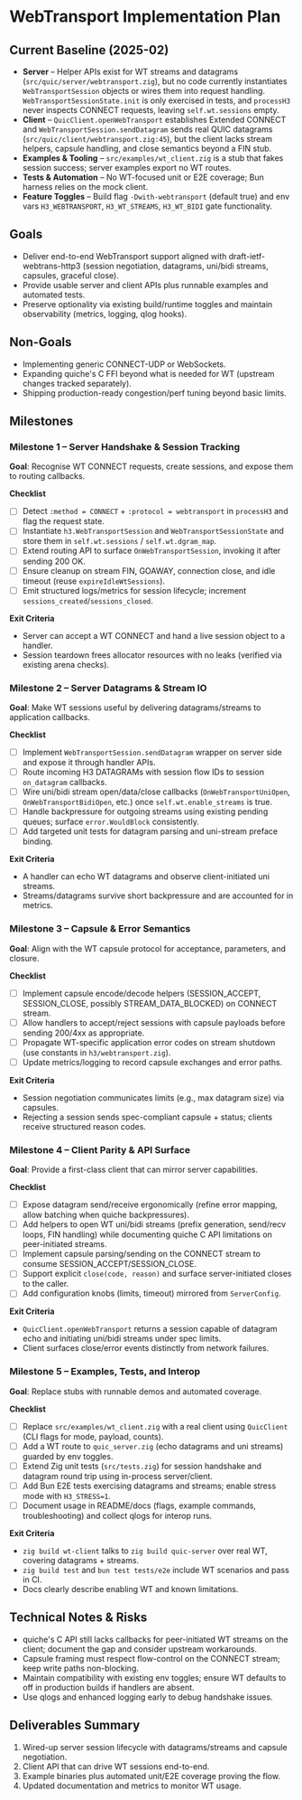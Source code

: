 # WebTransport Implementation Plan

## Current Baseline (2025-02)
- **Server** – Helper APIs exist for WT streams and datagrams (`src/quic/server/webtransport.zig`), but no code currently instantiates `WebTransportSession` objects or wires them into request handling. `WebTransportSessionState.init` is only exercised in tests, and `processH3` never inspects CONNECT requests, leaving `self.wt.sessions` empty.
- **Client** – `QuicClient.openWebTransport` establishes Extended CONNECT and `WebTransportSession.sendDatagram` sends real QUIC datagrams (`src/quic/client/webtransport.zig:45`), but the client lacks stream helpers, capsule handling, and close semantics beyond a FIN stub.
- **Examples & Tooling** – `src/examples/wt_client.zig` is a stub that fakes session success; server examples export no WT routes.
- **Tests & Automation** – No WT-focused unit or E2E coverage; Bun harness relies on the mock client.
- **Feature Toggles** – Build flag `-Dwith-webtransport` (default true) and env vars `H3_WEBTRANSPORT`, `H3_WT_STREAMS`, `H3_WT_BIDI` gate functionality.

## Goals
- Deliver end-to-end WebTransport support aligned with draft-ietf-webtrans-http3 (session negotiation, datagrams, uni/bidi streams, capsules, graceful close).
- Provide usable server and client APIs plus runnable examples and automated tests.
- Preserve optionality via existing build/runtime toggles and maintain observability (metrics, logging, qlog hooks).

## Non-Goals
- Implementing generic CONNECT-UDP or WebSockets.
- Expanding quiche's C FFI beyond what is needed for WT (upstream changes tracked separately).
- Shipping production-ready congestion/perf tuning beyond basic limits.

## Milestones

### Milestone 1 – Server Handshake & Session Tracking
**Goal**: Recognise WT CONNECT requests, create sessions, and expose them to routing callbacks.

**Checklist**
- [ ] Detect `:method = CONNECT` + `:protocol = webtransport` in `processH3` and flag the request state.
- [ ] Instantiate `h3.WebTransportSession` and `WebTransportSessionState` and store them in `self.wt.sessions` / `self.wt.dgram_map`.
- [ ] Extend routing API to surface `OnWebTransportSession`, invoking it after sending 200 OK.
- [ ] Ensure cleanup on stream FIN, GOAWAY, connection close, and idle timeout (reuse `expireIdleWtSessions`).
- [ ] Emit structured logs/metrics for session lifecycle; increment `sessions_created`/`sessions_closed`.

**Exit Criteria**
- Server can accept a WT CONNECT and hand a live session object to a handler.
- Session teardown frees allocator resources with no leaks (verified via existing arena checks).

### Milestone 2 – Server Datagrams & Stream IO
**Goal**: Make WT sessions useful by delivering datagrams/streams to application callbacks.

**Checklist**
- [ ] Implement `WebTransportSession.sendDatagram` wrapper on server side and expose it through handler APIs.
- [ ] Route incoming H3 DATAGRAMs with session flow IDs to session `on_datagram` callbacks.
- [ ] Wire uni/bidi stream open/data/close callbacks (`OnWebTransportUniOpen`, `OnWebTransportBidiOpen`, etc.) once `self.wt.enable_streams` is true.
- [ ] Handle backpressure for outgoing streams using existing pending queues; surface `error.WouldBlock` consistently.
- [ ] Add targeted unit tests for datagram parsing and uni-stream preface binding.

**Exit Criteria**
- A handler can echo WT datagrams and observe client-initiated uni streams.
- Streams/datagrams survive short backpressure and are accounted for in metrics.

### Milestone 3 – Capsule & Error Semantics
**Goal**: Align with the WT capsule protocol for acceptance, parameters, and closure.

**Checklist**
- [ ] Implement capsule encode/decode helpers (SESSION_ACCEPT, SESSION_CLOSE, possibly STREAM_DATA_BLOCKED) on CONNECT stream.
- [ ] Allow handlers to accept/reject sessions with capsule payloads before sending 200/4xx as appropriate.
- [ ] Propagate WT-specific application error codes on stream shutdown (use constants in `h3/webtransport.zig`).
- [ ] Update metrics/logging to record capsule exchanges and error paths.

**Exit Criteria**
- Session negotiation communicates limits (e.g., max datagram size) via capsules.
- Rejecting a session sends spec-compliant capsule + status; clients receive structured reason codes.

### Milestone 4 – Client Parity & API Surface
**Goal**: Provide a first-class client that can mirror server capabilities.

**Checklist**
- [ ] Expose datagram send/receive ergonomically (refine error mapping, allow batching when quiche backpressures).
- [ ] Add helpers to open WT uni/bidi streams (prefix generation, send/recv loops, FIN handling) while documenting quiche C API limitations on peer-initiated streams.
- [ ] Implement capsule parsing/sending on the CONNECT stream to consume SESSION_ACCEPT/SESSION_CLOSE.
- [ ] Support explicit `close(code, reason)` and surface server-initiated closes to the caller.
- [ ] Add configuration knobs (limits, timeout) mirrored from `ServerConfig`.

**Exit Criteria**
- `QuicClient.openWebTransport` returns a session capable of datagram echo and initiating uni/bidi streams under spec limits.
- Client surfaces close/error events distinctly from network failures.

### Milestone 5 – Examples, Tests, and Interop
**Goal**: Replace stubs with runnable demos and automated coverage.

**Checklist**
- [ ] Replace `src/examples/wt_client.zig` with a real client using `QuicClient` (CLI flags for mode, payload, counts).
- [ ] Add a WT route to `quic_server.zig` (echo datagrams and uni streams) guarded by env toggles.
- [ ] Extend Zig unit tests (`src/tests.zig`) for session handshake and datagram round trip using in-process server/client.
- [ ] Add Bun E2E tests exercising datagrams and streams; enable stress mode with `H3_STRESS=1`.
- [ ] Document usage in README/docs (flags, example commands, troubleshooting) and collect qlogs for interop runs.

**Exit Criteria**
- `zig build wt-client` talks to `zig build quic-server` over real WT, covering datagrams + streams.
- `zig build test` and `bun test tests/e2e` include WT scenarios and pass in CI.
- Docs clearly describe enabling WT and known limitations.

## Technical Notes & Risks
- quiche's C API still lacks callbacks for peer-initiated WT streams on the client; document the gap and consider upstream workarounds.
- Capsule framing must respect flow-control on the CONNECT stream; keep write paths non-blocking.
- Maintain compatibility with existing env toggles; ensure WT defaults to off in production builds if handlers are absent.
- Use qlogs and enhanced logging early to debug handshake issues.

## Deliverables Summary
1. Wired-up server session lifecycle with datagrams/streams and capsule negotiation.
2. Client API that can drive WT sessions end-to-end.
3. Example binaries plus automated unit/E2E coverage proving the flow.
4. Updated documentation and metrics to monitor WT usage.
